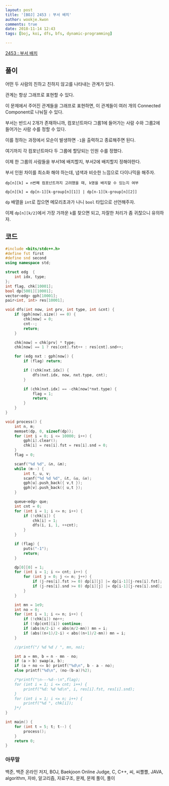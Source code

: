 ```yaml
---
layout: post
title: '[BOJ] 2453 : 부서 배치'
author: wookje.kwon
comments: true
date: 2018-11-14 12:43
tags: [boj, koi, dfs, bfs, dynamic-programming]

---
```


[2453 : 부서 배치](https://www.acmicpc.net/problem/2453)  

## 풀이

어떤 두 사람의 친하고 친하지 않고를 나타내는 관계가 있다.

관계는 항상 그래프로 표현할 수 있다.

이 문제에서 주어진 관계들을 그래프로 표현하면, 이 관계들이 여러 개의 Connected Component로 나눠질 수 있다.

부서는 반드시 2개가 존재하니까, 컴포넌트마다 그룹1에 들어가는 사람 수와 그룹2에 들어가는 사람 수를 정할 수 있다.

이를 정하는 과정에서 모순이 발생하면 `-1`을 출력하고 종료해주면 된다.

여기까지 각 컴포넌트마다 두 그룹에 할당되는 인원 수를 정했다.

이제 한 그룹의 사람들을 부서1에 배치할지, 부서2에 배치할지 정해야한다.

부서 인원 차이를 최소화 해야 하는데, 냅색과 비슷한 느낌으로 다이나믹을 해주자.

`dp[n][k] = n번째 컴포넌트까지 고려했을 때, k명을 배치할 수 있는지 여부`

`dp[n][k] = dp[n-1][k-group[n][1]] | dp[n-1][k-group[n][2]]`

`dp` 배열을 `int`로 잡으면 메모리초과가 나니 `bool` 타입으로 선언해주자.

이제 `dp[n][k/2]`에서 가장 가까운 `k`를 찾으면 되고, 자잘한 처리가 좀 귀찮으니 유의하자.

## 코드

```cpp
#include <bits/stdc++.h>
#define fst first
#define snd second
using namespace std;

struct edg  {
    int idx, type;
};
int flag, chk[10001];
bool dp[5001][10001];
vector<edg> gph[10001];
pair<int, int> res[10001];

void dfs(int now, int prv, int type, int &cnt) {
    if (gph[now].size() == 0) {
        chk[now] = 0;
        cnt--;
        return;
    }

    chk[now] = chk[prv] * type;
    chk[now] == 1 ? res[cnt].fst++ : res[cnt].snd++;

    for (edg nxt : gph[now]) {
        if (flag) return;

        if (!chk[nxt.idx]) {
            dfs(nxt.idx, now, nxt.type, cnt);
        }

        if (chk[nxt.idx] == -chk[now]*nxt.type) {
            flag = 1;
            return;
        }
    }
}

void process() {
    int n, m;
    memset(dp, 0, sizeof(dp));
    for (int i = 0; i <= 10000; i++) {
        gph[i].clear();
        chk[i] = res[i].fst = res[i].snd = 0;
    }
    flag = 0;

    scanf("%d %d", &n, &m);
    while (m--) {
        int t, u, v;
        scanf("%d %d %d", &t, &u, &v);
        gph[u].push_back({ v,t });
        gph[v].push_back({ u,t });
    }

    queue<edg> que;
    int cnt = 0;
    for (int i = 1; i <= n; i++) {
        if (!chk[i]) {
            chk[i] = 1;
            dfs(i, i, 1, ++cnt);
        }
    }

    if (flag) {
        puts("-1");
        return;
    }

    dp[0][0] = 1;
    for (int i = 1; i <= cnt; i++) {
        for (int j = 0; j <= n; j++) {
            if (j-res[i].fst >= 0) dp[i][j] |= dp[i-1][j-res[i].fst];
            if (j-res[i].snd >= 0) dp[i][j] |= dp[i-1][j-res[i].snd];
        }
    }

    int mn = 1e9;
    int no = 0;
    for (int i = 1; i <= n; i++) {
        if (!chk[i]) no++;
        if (!dp[cnt][i]) continue;
        if (abs(n/2-i) < abs(n/2-mn)) mn = i;
        if (abs((n+1)/2-i) < abs((n+1)/2-mn)) mn = i;
    }

    //printf("/ %d %d / ", mn, no);

    int a = mn, b = n - mn - no;
    if (a > b) swap(a, b);
    if (a + no <= b) printf("%d\n", b - a - no);
    else printf("%d\n", (no-(b-a))%2);

    /*printf("\n---%d--\n",flag);
    for (int i = 1; i <= cnt; i++) {
        printf("%d: %d %d\n", i, res[i].fst, res[i].snd);
    }
    for (int i = 1; i <= n; i++) {
        printf("%d ", chk[i]);
    }*/
}

int main() {
    for (int t = 5; t; t--) {
        process();
    }
    return 0;
}
```  

### 아무말  
백준, 백준 온라인 저지, BOJ, Baekjoon Online Judge, C, C++, 씨, 씨쁠쁠, JAVA, algorithm, 자바, 알고리즘, 자료구조, 문제, 문제 풀이, 풀이
